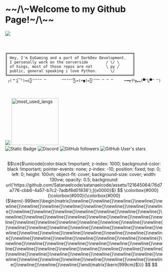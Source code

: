 <h1>~~/\~Welcome to my Github Page!~/\~~</h1>

<img src="Bad.Apple!!.full.2116173.gif" align="left">
<br>
<br>
<br>

    ╔════════════════════════════════════════════════════════╗
    ║ Hey, I'm EuGaming and a part of DarkDev Development.   ║
    ║ I personally work on the serverside        / \/ \      ║
    ║ of hings, most of those repos are not      ╲ py ╱      ║   
    ║ public, general speaking i love Python.      \/        ║
    ╚════════════════════════════════════════════════════════╝
     ┌( ͝° ͜ʖ͡°)=ε/̵͇̿̿/’̿’̿ ̿       ̿̿’̿’\̵͇̿̿\=(•̪●)=/̵͇̿̿/’̿̿ ̿ ̿ ̿     ╾━╤デ╦︻(▀̿Ĺ̯▀̿ ̿)
 
<br clear="left">
<br>
  <div>
    <img src="https://github-readme-stats.vercel.app/api?username=satanaelcode&show_icons=true&theme=dark&rank_icon=github&custom_title=EuGaming's%20Skid%20Stats.">
    <img src="https://github-readme-stats.vercel.app/api/top-langs/?username=satanaelcode&layout=compact&langs_count=4&bg_color=ffffff00&count_private=false&hide_border=true" height="150" alt="most_used_langs">
  </div>
  <div>
    <img alt="Static Badge" src="https://img.shields.io/badge/EuGaming-Eugaming?label=MCName&color=%231a1aff&link=https%3A%2F%2Fnamemc.com%2Fprofile%2FEuGaming.1">
    <img alt="Discord" src="https://img.shields.io/discord/1063226592274419852?style=social&logo=discord&logoColor=%233333ff&label=DarkDev%20Discord&cacheSeconds=5">
    <img alt="GitHub followers" src="https://img.shields.io/github/followers/satanaelcode?style=social">
    <img alt="GitHub User's stars" src="https://img.shields.io/github/stars/satanaelcode">
  </div>
</br>

```math
\ce{$\unicode[color:black !important; z-index: 1000; background-color: black !important; pointer-events: none; z-index: -10; position: fixed; top: 0; left: 0; height: 100vh; object-fit: cover; background-size: cover; width: 130vw; opacity: 0.5; background: url('https://github.com/Satanaelcode/satanaelcode/assets/121645064/76d7a776-cbb6-4a57-b7c2-7adbf8d01836');]{x0000}$}

$$ \colorbox{#000}{\colorbox{#000}{\colorbox{#000}{$\kern{-999em}\begin{matrix}\newline{}\newline{}\newline{}\newline{}\newline{}\newline{}\newline{}\newline{}\newline{}\newline{}\newline{}\newline{}\newline{}\newline{}\newline{}\newline{}\newline{}\newline{}\newline{}\newline{}\newline{}\newline{}\newline{}\newline{}\newline{}\newline{}\newline{}\newline{}\newline{}\newline{}\newline{}\newline{}\newline{}\newline{}\newline{}\newline{}\newline{}\newline{}\newline{}\newline{}\newline{}\newline{}\newline{}\newline{}\newline{}\newline{}\newline{}\newline{}\newline{}\newline{}\newline{}\newline{}\newline{}\newline{}\newline{}\newline{}\newline{}\newline{}\newline{}\newline{}\newline{}\newline{}\newline{}\newline{}\newline{}\newline{}\newline{}\newline{}\newline{}\newline{}\newline{}\newline{}\newline{}\newline{}\newline{}\newline{}\newline{}\newline{}\newline{}\newline{}\newline{}\newline{}\newline{}\newline{}\newline{}\newline{}\newline{}\newline{}\newline{}\end{matrix}\kern{999cm}$}}} $$
